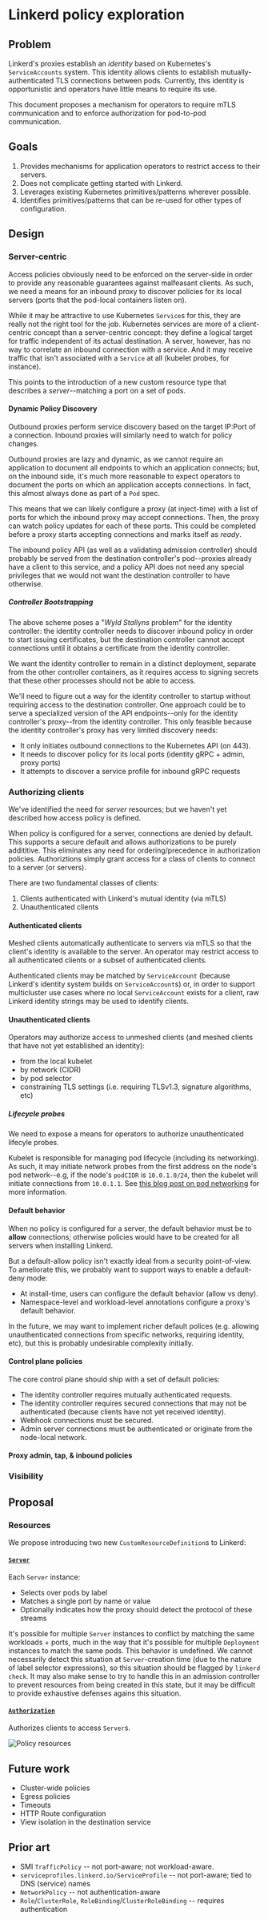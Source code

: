 # Linkerd policy exploration

## Problem

Linkerd's proxies establish an _identity_ based on Kubernetes's
`ServiceAccounts` system. This identity allows clients to establish
mutually-authenticated TLS connections between pods. Currently, this identity
is opportunistic and operators have little means to require its use.

This document proposes a mechanism for operators to require mTLS
communication and to enforce authorization for pod-to-pod communication.

## Goals

1. Provides mechanisms for application operators to restrict access to
   their servers.
2. Does not complicate getting started with Linkerd.
3. Leverages existing Kubernetes primitives/patterns wherever possible.
4. Identifies primitives/patterns that can be re-used for other types of
   configuration.

## Design

### Server-centric

Access policies obviously need to be enforced on the server-side in order to
provide any reasonable guarantees against malfeasant clients. As such, we
need a means for an inbound proxy to discover policies for its local servers
(ports that the pod-local containers listen on).

While it may be attractive to use Kubernetes `Service`s for this, they are
really not the right tool for the job. Kubernetes services are more of a
client-centric concept than a server-centric concept: they define a logical
target for traffic independent of its actual destination. A server, however,
has no way to correlate an inbound connection with a service. And it may
receive traffic that isn't associated with a `Service` at all (kubelet
probes, for instance).

This points to the introduction of a new custom resource type that
describes a *server*--matching a port on a set of pods.

#### Dynamic Policy Discovery

Outbound proxies perform service discovery based on the target IP:Port of a
connection. Inbound proxies will similarly need to watch for policy changes.

Outbound proxies are lazy and dynamic, as we cannot require an application to
document all endpoints to which an application connects; but, on the inbound
side, it's much more reasonable to expect operators to document the ports on
which an application accepts connections. In fact, this almost always done as
part of a `Pod` spec.

This means that we can likely configure a proxy (at inject-time) with a list
of ports for which the inbound proxy may accept connections. Then, the proxy
can watch policy updates for each of these ports. This could be completed
before a proxy starts accepting connections and marks itself as _ready_.

The inbound policy API (as well as a validating admission controller) should
probably be served from the destination controller's pod--proxies already
have a client to this service, and a policy API does not need any special
privileges that we would not want the destination controller to have
otherwise.

##### Controller Bootstrapping

The above scheme poses a "*Wyld Stallyns* problem" for the identity
controller: the identity controller needs to discover inbound policy in order
to start issuing certificates, but the destination controller cannot accept
connections until it obtains a certificate from the identity controller.

We want the identity controller to remain in a distinct deployment, separate
from the other controller containers, as it requires access to signing
secrets that these other processes should not be able to access.

We'll need to figure out a way for the identity controller to startup without
requiring access to the destination controller. One approach could be to
serve a specialized version of the API endpoints--only for the identity
controller's proxy--from the identity controller. This only feasible because
the identity controller's proxy has very limited discovery needs:

* It only initiates outbound connections to the Kubernetes API (on 443).
* It needs to discover policy for its local ports (identity gRPC + admin, proxy
  ports)
* It attempts to discover a service profile for inbound gRPC requests

### Authorizing clients

We've identified the need for _server_ resources; but we haven't yet
described how access policy is defined.

When policy is configured for a server, connections are denied by default.
This supports a secure default and allows authorizations to be purely
addititive. This eliminates any need for ordering/precedence in authorization
policies. Authoriztions simply grant access for a class of clients to connect
to a server (or servers).

There are two fundamental classes of clients:

1. Clients authenticated with Linkerd's mutual identity (via mTLS)
2. Unauthenticated clients

#### Authenticated clients

Meshed clients automatically authenticate to servers via mTLS so that the
client's identity is available to the server. An operator may restrict access
to all authenticated clients or a subset of authenticated clients.

Authenticated clients may be matched by `ServiceAccount` (because Linkerd's
identity system builds on `ServiceAccount`s) or, in order to support
multicluster use cases where no local `ServiceAccount` exists for a client,
raw Linkerd identity strings may be used to identify clients.

#### Unauthenticated clients

Operators may authorize access to unmeshed clients (and meshed clients that
have not yet established an identity):

* from the local kubelet
* by network (CIDR)
* by pod selector
* constraining TLS settings (i.e. requiring TLSv1.3, signature algorithms, etc)

##### Lifecycle probes

We need to expose a means for operators to authorize unauthenticated lifecyle
probes.

Kubelet is responsible for managing pod lifecycle (including its networking).
As such, it may initiate network probes from the first address on the node's
pod network--e.g, if the node's `podCIDR` is `10.0.1.0/24`, then the kubelet
will initiate connections from `10.0.1.1`. See [this blog post on pod
networking][pod-ips] for more information.

[pod-ips]: https://ronaknathani.com/blog/2020/08/how-a-kubernetes-pod-gets-an-ip-address/

#### Default behavior

When no policy is configured for a server, the default behavior must be to
**allow** connections; otherwise policies would have to be created for all
servers when installing Linkerd.

But a default-allow policy isn't exactly ideal from a security point-of-view.
To ameliorate this, we probably want to support ways to enable a default-deny
mode:

* At install-time, users can configure the default behavior (allow vs deny).
* Namespace-level and workload-level annotations configure a proxy's default
  behavior.

In the future, we may want to implement richer default polices (e.g. allowing
unauthenticated connections from specific networks, requiring identity, etc),
but this is probably undesirable complexity initially.

#### Control plane policies

The core control plane should ship with a set of default policies:

* The identity controller requires mutually authenticated requests.
* The identity controller requires secured connections that may not be
  authenticated (because clients have not yet received identity).
* Webhook connections must be secured.
* Admin server connections must be authenticated or originate from the
  node-local network.

#### Proxy admin, tap, & inbound policies

### Visibility

## Proposal

### Resources

We propose introducing two new `CustomResourceDefinition`s to Linkerd:

#### [`Server`](crds/server.yml)

Each `Server` instance:

* Selects over pods by label
* Matches a single port by name or value
* Optionally indicates how the proxy should detect the protocol of these
  streams

It's possible for multiple `Server` instances to conflict by matching the
same workloads + ports, much in the way that it's possible for multiple
`Deployment` instances to match the same pods. This behavior is undefined. We
cannot necessarily detect this situation at `Server`-creation time (due to
the nature of label selector expressions), so this situation should be
flagged by `linkerd check`. It may also make sense to try to handle this
in an admission controller to prevent resources from being created in this
state, but it may be difficult to provide exhaustive defenses agains this
situation.

#### [`Authorization`](crds/authz.yml)

Authorizes clients to access `Server`s.

![Policy resources](./img/resources.png "Policy resources")

## Future work

- Cluster-wide policies
- Egress policies
- Timeouts
- HTTP Route configuration
- View isolation in the destination service

## Prior art

- SMI `TrafficPolicy` -- not port-aware; not workload-aware.
- `serviceprofiles.linkerd.io/ServiceProfile` -- not port-aware; tied to DNS (service) names
- `NetworkPolicy` -- not authentication-aware
- `Role`/`ClusterRole`, `RoleBinding`/`ClusterRoleBinding` -- requires authentication
